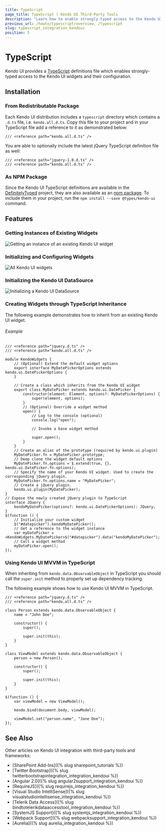 ```yaml
---
title: TypeScript
page_title: TypeScript | Kendo UI Third-Party Tools
description: "Learn how to enable strongly-typed access to the Kendo UI widgets and their configuration."
previous_url: /howto/typescript/overview, /typescript
slug: typescript_integration_kendoui
position: 5
---
```


# TypeScript

Kendo UI provides a [TypeScript](http://www.typescriptlang.org/) definitions file which enables strongly-typed access to the Kendo UI widgets and their configuration.

## Installation

### From Redistributable Package

Each Kendo UI distribution includes a `typescript` directory which contains a `.d.ts` file, i.e. `kendo.all.d.ts`. Copy this file to your project and in your TypeScript file add a reference to it as demonstrated below:

    /// <reference path="kendo.all.d.ts" />

You are able to optionally include the latest jQuery TypeScript definition file as well:

    /// <reference path="jquery-1.8.d.ts" />
    /// <reference path="kendo.all.d.ts" />

### As NPM Package

Since the Kendo UI TypeScript definitions are available in the [DefinitelyTyped](http://definitelytyped.org/) project, they are also available as an [npm package](https://www.npmjs.com/package/@types/kendo-ui). To include them in your project, run the `npm install --save @types/kendo-ui` command.

## Features

### Getting Instances of Existing Widgets

![Getting an instance of an existing Kendo UI widget](../images/get-instance.png)

### Initializing and Configuring Widgets

![All Kendo UI widgets](../images/init.png)

### Initializing the Kendo UI DataSource

![Initializing a Kendo UI DataSource](../images/datasource.png)

### Creating Widgets through TypeScript Inheritance

The following example demonstrates how to inherit from an existing Kendo UI widget.

###### Example

    /// <reference path="jquery.d.ts" />
    /// <reference path="kendo.all.d.ts" />

    module KendoWidgets {
        // (Optional) Extend the default widget options
        export interface MyDatePickerOptions extends kendo.ui.DatePickerOptions {
        }

        // Create a class which inherits from the Kendo UI widget
        export class MyDatePicker extends kendo.ui.DatePicker {
            constructor(element: Element, options?: MyDatePickerOptions) {
                super(element, options);
            }
            // (Optional) Override a widget method
            open() {
                // Log to the console (optional)
                console.log("open");

                // Invoke a base widget method

                super.open();
            }
        }
        // Create an alias of the prototype (required by kendo.ui.plugin)
        MyDatePicker.fn = MyDatePicker.prototype;
        // Deep clone the widget default options
        MyDatePicker.fn.options = $.extend(true, {}, kendo.ui.DatePicker.fn.options);
        // Specify the name of your Kendo UI widget. Used to create the corresponding jQuery plugin.
        MyDatePicker.fn.options.name = "MyDatePicker";
        // Create a jQuery plugin.
        kendo.ui.plugin(MyDatePicker);
    }
    // Expose the newly created jQuery plugin to TypeScript
    interface JQuery {
        kendoMyDatePicker(options?: kendo.ui.DatePickerOptions): JQuery;
    }
    $(function () {
        // Initialize your custom widget
        $("#datepicker").kendoMyDatePicker();
        // Get a reference to the widget instance
        var myDatePicker = <KendoWidgets.MyDatePicker>$("#datepicker").data("kendoMyDatePicker");
        // Call a widget method
        myDatePicker.open();
    });

### Using Kendo UI MVVM in TypeScript

When inheriting from `kendo.data.ObservableObject` in TypeScript you should call the `super.init` method to properly set up dependency tracking.

The following example shows how to use Kendo UI MVVM in TypeScript.

    /// <reference path="jquery.d.ts" />
    /// <reference path="kendo.all.d.ts" />

    class Person extends kendo.data.ObservableObject {
        name = "John Doe";

        constructor() {
            super();

            super.init(this);
        }
    }

    class ViewModel extends kendo.data.ObservableObject {
        person = new Person();

        constructor() {
            super();

            super.init(this);
        }
    }

    $(function () {
        var viewModel = new ViewModel();

        kendo.bind(document.body, viewModel);

        viewModel.set("person.name", "Jane Doe");
    });

## See Also

Other articles on Kendo UI integration with third-party tools and frameworks:

* [SharePoint Add-Ins]({% slug sharepoint_tutorials %})
* [Twitter Bootstrap]({% slug twitterbootstrapintegration_integration_kendoui %})
* [Angular 2.0]({% slug angular2support_integration_kendoui %})
* [RequireJS]({% slug requirejs_integration_kendoui %})
* [Visual Studio IntelliSense]({% slug visualstudiointellisense_integration_kendoui %})
* [Telerik Data Access]({% slug bindtotelerikdataaccesstool_integration_kendoui %})
* [SystemJS Support]({% slug systemjs_integration_kendoui %})
* [Webpack Support]({% slug webpacksupport_integration_kendoui %})
* [Aurelia]({% slug aurelia_integration_kendoui %})
